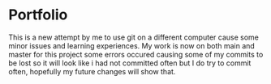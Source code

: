 # Portfolio
This is a new attempt by me to use git on a different computer cause some minor issues and learning experiences. My work is now on both main and master for this project some errors occured causing some of my commits to be lost so it will look like i had not committed often but I do try to commit often, hopefully my future changes will show that. 
